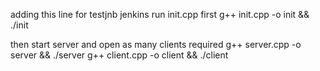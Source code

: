 adding this line for testjnb jenkins
run init.cpp first
g++ init.cpp -o init && ./init

then start server and open as many clients required
g++ server.cpp -o server && ./server
g++ client.cpp -o client && ./client

